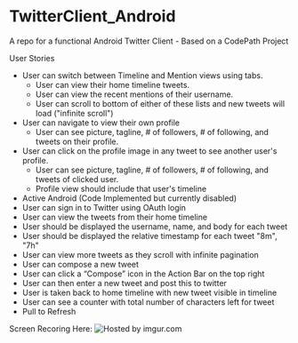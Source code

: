 # TwitterClient_Android
A repo for a functional Android Twitter Client - Based on a CodePath Project

User Stories

 - User can switch between Timeline and Mention views using tabs.
    - User can view their home timeline tweets.
    - User can view the recent mentions of their username.
    - User can scroll to bottom of either of these lists and new tweets will load ("infinite scroll")
 - User can navigate to view their own profile
    - User can see picture, tagline, # of followers, # of following, and tweets on their profile.
 - User can click on the profile image in any tweet to see another user's profile.
    - User can see picture, tagline, # of followers, # of following, and tweets of clicked user.
    - Profile view should include that user's timeline
 - Active Android (Code Implemented but currently disabled)
 - User can sign in to Twitter using OAuth login
 - User can view the tweets from their home timeline
 - User should be displayed the username, name, and body for each tweet
 - User should be displayed the relative timestamp for each tweet "8m", "7h"
 - User can view more tweets as they scroll with infinite pagination
 - User can compose a new tweet
 - User can click a “Compose” icon in the Action Bar on the top right
 - User can then enter a new tweet and post this to twitter
 - User is taken back to home timeline with new tweet visible in timeline
 - User can see a counter with total number of characters left for tweet
 - Pull to Refresh

Screen Recoring Here:
<img src="http://i.imgur.com/OWGKWYZ.gif" title="Hosted by imgur.com" />
